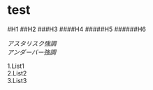 # test
#H1
##H2
###H3
####H4
#####H5
######H6

*アスタリスク強調*  
_アンダーバー強調_

  
1.List1  
2.List2  
3.List3  
  
[google]: http://google.com/ "Google"

